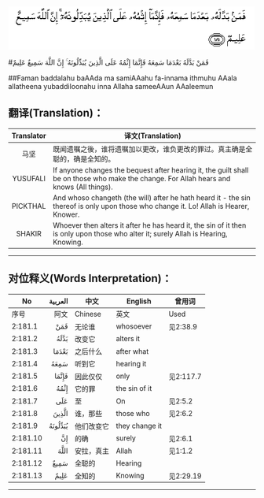 ![002:181](images/002_181.gif)

#فَمَنْ بَدَّلَهُ بَعْدَمَا سَمِعَهُ فَإِنَّمَا إِثْمُهُ عَلَى الَّذِينَ يُبَدِّلُونَهُ ۚ إِنَّ اللَّهَ سَمِيعٌ عَلِيمٌ 

##Faman baddalahu baAAda ma samiAAahu fa-innama ithmuhu AAala allatheena yubaddiloonahu inna Allaha sameeAAun AAaleemun 

## 翻译(Translation)：

| Translator | 译文(Translation)                                            |
| :--------: | ------------------------------------------------------------ |
|    马坚    | 既闻遗嘱之後，谁将遗嘱加以更改，谁负更改的罪过。真主确是全聪的，确是全知的。 |
|  YUSUFALI  | If anyone changes the bequest after hearing it, the guilt shall be on those who make the change. For Allah hears and knows (All things). |
|  PICKTHAL  | And whoso changeth (the will) after he hath heard it - the sin thereof is only upon those who change it. Lo! Allah is Hearer, Knower. |
|   SHAKIR   | Whoever then alters it after he has heard it, the sin of it then is only upon those who alter it; surely Allah is Hearing, Knowing. |

---

## 对位释义(Words Interpretation)：

| No   | العربية | 中文    | English | 曾用词 |
| ---- | ------: | ------- | ------- | ------ |
| 序号 |    阿文 | Chinese | 英文    | Used   |
| 2:181.1  | فَمَنْ     | 无论谁     | whosoever      | 见2:38.9  |
| 2:181.2  | بَدَّلَهُ    | 改变它     | alters it      |           |
| 2:181.3  | بَعْدَمَا   | 之后什么   | after what     |           |
| 2:181.4  | سَمِعَهُ    | 听到它     | hearing it     |           |
| 2:181.5  | فَإِنَّمَا   | 因此仅仅   | only           | 见2:117.7 |
| 2:181.6  | إِثْمُهُ    | 它的罪     | the sin of it  |           |
| 2:181.7  | عَلَى     | 至         | On             | 见2:5.2   |
| 2:181.8  | الَّذِينَ   | 谁，那些   | those who      | 见2:6.2   |
| 2:181.9  | يُبَدِّلُونَهُ | 他们改变它 | they change it |           |
| 2:181.10 | إِنَّ      | 的确       | surely         | 见2:6.1   |
| 2:181.11 | اللَّهَ    | 安拉，真主 | Allah          | 见1:1.2   |
| 2:181.12 | سَمِيعٌ    | 全聪的     | Hearing        |           |
| 2:181.13 | عَلِيمٌ    | 全知的     | Knowing        | 见2:29.19 |

---
